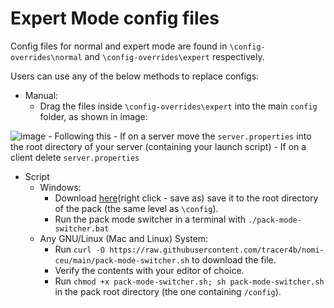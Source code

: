 # Expert Mode config files
Config files for normal and expert mode are found in `\config-overrides\normal` and `\config-overrides\expert` respectively.

Users can use any of the below methods to replace configs: 
- Manual: 
    - Drag the files inside `\config-overrides\expert` into the main `config` folder, as shown in image:

![image](https://user-images.githubusercontent.com/61507029/168111281-65006a94-4b4d-4255-aca1-1f5039eec705.png)
    - Following this
        - If on a server move the `server.properties` into the root directory of your server (containing your launch script)
        - If on a client delete `server.properties`
- Script
    - Windows: 
        - Download [here](https://raw.githubusercontent.com/tracer4b/nomi-ceu/main/pack-mode-switcher.bat)(right click - save as) save it to the root directory of the pack (the same level as `\config`).
        - Run the pack mode switcher in a terminal with `./pack-mode-switcher.bat`
    - Any GNU/Linux (Mac and Linux) System:
        - Run `curl -O https://raw.githubusercontent.com/tracer4b/nomi-ceu/main/pack-mode-switcher.sh` to download the file.
        - Verify the contents with your editor of choice.
        - Run `chmod +x pack-mode-switcher.sh; sh pack-mode-switcher.sh` in the pack root directory (the one containing `/config`).

